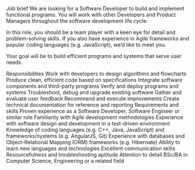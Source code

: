 Job brief
We are looking for a Software Developer to build and implement functional programs. You will work with other Developers and Product Managers throughout the software development life cycle.

In this role, you should be a team player with a keen eye for detail and problem-solving skills. If you also have experience in Agile frameworks and popular coding languages (e.g. JavaScript), we’d like to meet you.

Your goal will be to build efficient programs and systems that serve user needs.

Responsibilities
Work with developers to design algorithms and flowcharts
Produce clean, efficient code based on specifications
Integrate software components and third-party programs
Verify and deploy programs and systems
Troubleshoot, debug and upgrade existing software
Gather and evaluate user feedback
Recommend and execute improvements
Create technical documentation for reference and reporting
Requirements and skills
Proven experience as a Software Developer, Software Engineer or similar role
Familiarity with Agile development methodologies
Experience with software design and development in a test-driven environment
Knowledge of coding languages (e.g. C++, Java, JavaScript) and frameworks/systems (e.g. AngularJS, Git)
Experience with databases and Object-Relational Mapping (ORM) frameworks (e.g. Hibernate)
Ability to learn new languages and technologies
Excellent communication skills
Resourcefulness and troubleshooting aptitude
Attention to detail
BSc/BA in Computer Science, Engineering or a related field